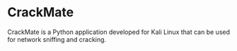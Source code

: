 # CrackMate
CrackMate is a Python application developed for Kali Linux that can be used for network sniffing and cracking.
